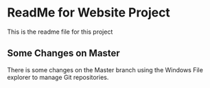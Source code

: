 # ReadMe for Website Project

This is the readme file for this project

## Some Changes on Master

There is some changes on the Master branch using the Windows
File explorer to manage Git repositories.
